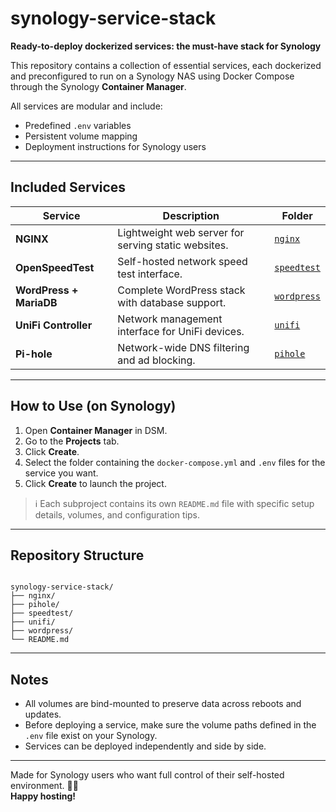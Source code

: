 # synology-service-stack

**Ready-to-deploy dockerized services: the must-have stack for Synology**

This repository contains a collection of essential services, each dockerized and preconfigured to run on a Synology NAS using Docker Compose through the Synology **Container Manager**.

All services are modular and include:

- Predefined `.env` variables
- Persistent volume mapping
- Deployment instructions for Synology users

---

## Included Services

| Service               | Description                                                    | Folder            |
|-----------------------|----------------------------------------------------------------|-------------------|
| **NGINX**             | Lightweight web server for serving static websites.            | [`nginx`](./nginx) |
| **OpenSpeedTest**     | Self-hosted network speed test interface.                      | [`speedtest`](./speedtest) |
| **WordPress + MariaDB** | Complete WordPress stack with database support.              | [`wordpress`](./wordpress) |
| **UniFi Controller**  | Network management interface for UniFi devices.                | [`unifi`](./unifi) |
| **Pi-hole**           | Network-wide DNS filtering and ad blocking.                    | [`pihole`](./pihole) |

---

## How to Use (on Synology)

1. Open **Container Manager** in DSM.
2. Go to the **Projects** tab.
3. Click **Create**.
4. Select the folder containing the `docker-compose.yml` and `.env` files for the service you want.
5. Click **Create** to launch the project.

> ℹ️ Each subproject contains its own `README.md` file with specific setup details, volumes, and configuration tips.

---

## Repository Structure

```

synology-service-stack/
├── nginx/
├── pihole/
├── speedtest/
├── unifi/
├── wordpress/
└── README.md

```

---

## Notes

- All volumes are bind-mounted to preserve data across reboots and updates.
- Before deploying a service, make sure the volume paths defined in the `.env` file exist on your Synology.
- Services can be deployed independently and side by side.

---

Made for Synology users who want full control of their self-hosted environment. 🧰📡  
**Happy hosting!**
```